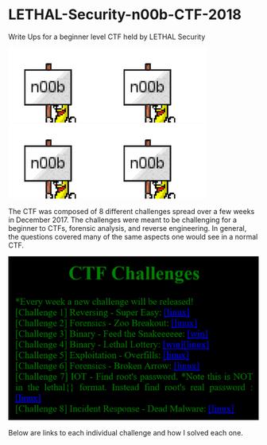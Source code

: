 # LETHAL-Security-n00b-CTF-2018
Write Ups for a beginner level CTF held by LETHAL Security

![ctf](https://github.com/hab1ts/LETHAL-Security-n00b-CTF-2018/blob/master/CTF%20Images/7zZOG_s-200x150.gif)![ctf](https://github.com/hab1ts/LETHAL-Security-n00b-CTF-2018/blob/master/CTF%20Images/7zZOG_s-200x150.gif)
![ctf](https://github.com/hab1ts/LETHAL-Security-n00b-CTF-2018/blob/master/CTF%20Images/7zZOG_s-200x150.gif)![ctf](https://github.com/hab1ts/LETHAL-Security-n00b-CTF-2018/blob/master/CTF%20Images/7zZOG_s-200x150.gif)

The CTF was composed of 8 different challenges spread over a few weeks in December 2017. The challenges were meant to be challenging for a beginner to CTFs, forensic analysis, and reverse engineering. In general, the questions covered many of the same aspects one would see in a normal CTF. 
<p aling="center">
  <img src="https://github.com/hab1ts/LETHAL-Security-n00b-CTF-2018/blob/master/CTF%20Images/CTF.PNG">
    </p>

Below are links to each individual challenge and how I solved each one.
